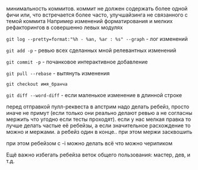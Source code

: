 минимальность коммитов. коммит не должен содержать более одной фичи или, 
что встречается более часто, улучшайзинга не связанного с темой коммита
Например изменений форматирования и мелких рефакторингов в совершенно левых модулях
 
 `git log --pretty=format:"%h - %an, %ar : %s" --graph` - лог изменений
 
 `git add -p` - ревью всех сделанных мной релевантных изменений
 
 `git commit -p` - почанковое интерактивное добавление
 
 `git pull --rebase` - вытянуть изменения
 
 `git checkout имя_бранча` 
 
 `git diff --word-diff` - если маленькое изменение в длинной строке

перед отправкой пулл-реквеста в апстрим надо делать ребейз, просто иначе не примут (если только они реально делают ревью а не согласны мержить что угодно если тесты проходят).
если у нас мелкая правка то лучше делать частые её ребейзы, а если значительное расхождение то можно и мержами.
а ребейз один в конце.. при этом мержи засквошить

при этом ребейзом с -i можно делать всё что можно черипиком

Ещё важно избегать ребейза веток общего пользования: мастер, дев, и т.д.
